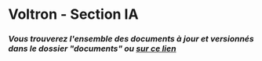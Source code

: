 # Voltron - Section IA

### _Vous trouverez l'ensemble des documents à jour et versionnés dans le dossier "documents" ou [sur ce lien](https://drive.google.com/drive/folders/1LN4IbbcflLLJx0nflg_llQ_aKdlhDj_y?usp=sharing)_